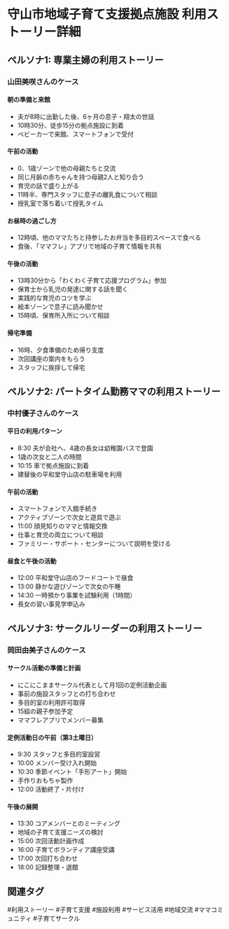 # 守山市地域子育て支援拠点施設 利用ストーリー詳細

## ペルソナ1: 専業主婦の利用ストーリー
### 山田美咲さんのケース

#### 朝の準備と来館
- 夫が8時に出勤した後、6ヶ月の息子・翔太の世話
- 10時30分、徒歩15分の拠点施設に到着
- ベビーカーで来館、スマートフォンで受付

#### 午前の活動
- 0、1歳ゾーンで他の母親たちと交流 
- 同じ月齢の赤ちゃんを持つ母親2人と知り合う
- 育児の話で盛り上がる
- 11時半、専門スタッフに息子の離乳食について相談
- 授乳室で落ち着いて授乳タイム

#### お昼時の過ごし方
- 12時頃、他のママたちと持参したお弁当を多目的スペースで食べる
- 食後、「ママフレ」アプリで地域の子育て情報を共有

#### 午後の活動 
- 13時30分から「わくわく子育て応援プログラム」参加
- 保育士から乳児の発達に関する話を聞く
- 実践的な育児のコツを学ぶ
- 絵本ゾーンで息子に読み聞かせ
- 15時頃、保育所入所について相談

#### 帰宅準備
- 16時、夕食準備のため帰り支度
- 次回講座の案内をもらう
- スタッフに挨拶して帰宅

## ペルソナ2: パートタイム勤務ママの利用ストーリー
### 中村優子さんのケース

#### 平日の利用パターン
- 8:30 夫が会社へ、4歳の長女は幼稚園バスで登園
- 1歳の次女と二人の時間
- 10:15 車で拠点施設に到着
- 建替後の平和堂守山店の駐車場を利用

#### 午前の活動
- スマートフォンで入館手続き
- アクティブゾーンで次女と遊具で遊ぶ
- 11:00 顔見知りのママと情報交換
- 仕事と育児の両立について相談
- ファミリー・サポート・センターについて説明を受ける

#### 昼食と午後の活動
- 12:00 平和堂守山店のフードコートで昼食
- 13:00 静かな遊びゾーンで次女の午睡
- 14:30 一時預かり事業を試験利用（1時間）
- 長女の習い事見学申込み

## ペルソナ3: サークルリーダーの利用ストーリー
### 岡田由美子さんのケース

#### サークル活動の準備と計画
- にこにこままサークル代表として月1回の定例活動企画
- 事前の施設スタッフとの打ち合わせ
- 多目的室の利用許可取得
- 15組の親子参加予定
- ママフレアプリでメンバー募集

#### 定例活動日の午前（第3土曜日）
- 9:30 スタッフと多目的室設営
- 10:00 メンバー受け入れ開始
- 10:30 季節イベント「手形アート」開始
- 手作りおもちゃ製作
- 12:00 活動終了・片付け

#### 午後の展開
- 13:30 コアメンバーとのミーティング
- 地域の子育て支援ニーズの検討
- 15:00 次回活動計画作成
- 16:00 子育てボランティア講座受講
- 17:00 次回打ち合わせ
- 18:00 記録整理・退館

## 関連タグ
#利用ストーリー #子育て支援 #施設利用 #サービス活用 #地域交流 #ママコミュニティ #子育てサークル